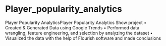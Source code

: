 # Player_popularity_analytics
 Player Popularity AnalyticsPlayer Popularity Analytics Show project • Created &amp; Generated Data using Google Trends • Performed data wrangling, feature engineering, and selection by analyzing the dataset • Visualized the data with the help of Flourish software and made conclusions
